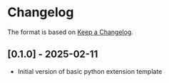 # Changelog

The format is based on [Keep a Changelog](https://keepachangelog.com/en/1.0.0/).


## [0.1.0] - 2025-02-11
- Initial version of basic python extension template
